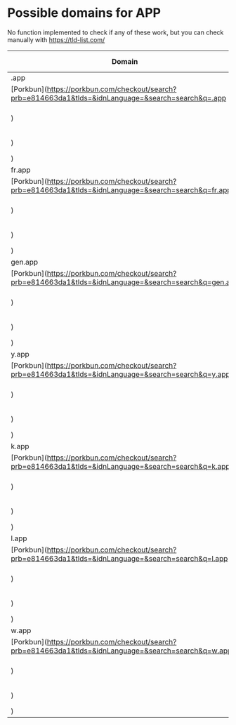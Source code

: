 # Possible domains for APP

No function implemented to check if any of these work, but you can check manually with https://tld-list.com/

| Domain | Porkbun | NameCheap | Google Domains |
|---|---|---|---|
| .app | [Porkbun](https://porkbun.com/checkout/search?prb=e814663da1&tlds=&idnLanguage=&search=search&q=.app) | [Namecheap](https://www.namecheap.com/domains/registration/results/?domain=.app) | [Google](https://domains.google.com/registrar/search?searchTerm=.app) |
| fr.app | [Porkbun](https://porkbun.com/checkout/search?prb=e814663da1&tlds=&idnLanguage=&search=search&q=fr.app) | [Namecheap](https://www.namecheap.com/domains/registration/results/?domain=fr.app) | [Google](https://domains.google.com/registrar/search?searchTerm=fr.app) |
| gen.app | [Porkbun](https://porkbun.com/checkout/search?prb=e814663da1&tlds=&idnLanguage=&search=search&q=gen.app) | [Namecheap](https://www.namecheap.com/domains/registration/results/?domain=gen.app) | [Google](https://domains.google.com/registrar/search?searchTerm=gen.app) |
| y.app | [Porkbun](https://porkbun.com/checkout/search?prb=e814663da1&tlds=&idnLanguage=&search=search&q=y.app) | [Namecheap](https://www.namecheap.com/domains/registration/results/?domain=y.app) | [Google](https://domains.google.com/registrar/search?searchTerm=y.app) |
| k.app | [Porkbun](https://porkbun.com/checkout/search?prb=e814663da1&tlds=&idnLanguage=&search=search&q=k.app) | [Namecheap](https://www.namecheap.com/domains/registration/results/?domain=k.app) | [Google](https://domains.google.com/registrar/search?searchTerm=k.app) |
| l.app | [Porkbun](https://porkbun.com/checkout/search?prb=e814663da1&tlds=&idnLanguage=&search=search&q=l.app) | [Namecheap](https://www.namecheap.com/domains/registration/results/?domain=l.app) | [Google](https://domains.google.com/registrar/search?searchTerm=l.app) |
| w.app | [Porkbun](https://porkbun.com/checkout/search?prb=e814663da1&tlds=&idnLanguage=&search=search&q=w.app) | [Namecheap](https://www.namecheap.com/domains/registration/results/?domain=w.app) | [Google](https://domains.google.com/registrar/search?searchTerm=w.app) |
